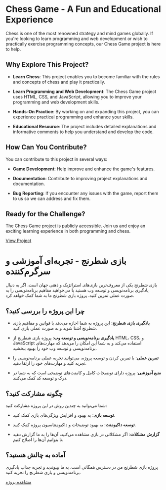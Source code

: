 # Chess Game - A Fun and Educational Experience

Chess is one of the most renowned strategy and mind games globally. If you're looking to learn programming and web development or wish to practically exercise programming concepts, our Chess Game project is here to help.

## Why Explore This Project?

- **Learn Chess**: This project enables you to become familiar with the rules and concepts of chess and play it practically.

- **Learn Programming and Web Development**: The Chess Game project uses HTML, CSS, and JavaScript, allowing you to improve your programming and web development skills.

- **Hands-On Practice**: By working on and expanding this project, you can experience practical programming and enhance your skills.

- **Educational Resource**: The project includes detailed explanations and informative comments to help you understand and develop the code.

## How Can You Contribute?

You can contribute to this project in several ways:

- **Game Development**: Help improve and enhance the game's features.

- **Documentation**: Contribute to improving project explanations and documentation.

- **Bug Reporting**: If you encounter any issues with the game, report them to us so we can address and fix them.

## Ready for the Challenge?

The Chess Game project is publicly accessible. Join us and enjoy an exciting learning experience in both programming and chess.

[View Project]([Project-Link](https://github.com/ramincsy/Chess-Game-Html-CSS-JAVASCRIPT.git))




# بازی شطرنج - تجربه‌ای آموزشی و سرگرم‌کننده

بازی شطرنج یکی از معروف‌ترین بازی‌های استراتژیک و ذهنی جهان است. اگر به دنبال یادگیری برنامه‌نویسی و توسعه وب هستید یا می‌خواهید مفاهیم برنامه‌نویسی را به صورت عملی تمرین کنید، پروژه بازی شطرنج ما به شما کمک خواهد کرد.

## چرا این پروژه را بررسی کنید؟

- **یادگیری بازی شطرنج**: این پروژه به شما اجازه می‌دهد با قوانین و مفاهیم بازی شطرنج آشنا شوید و به صورت عملی بازی کنید.

- **یادگیری برنامه‌نویسی و توسعه وب**: پروژه بازی شطرنج از HTML، CSS، و JavaScript استفاده می‌کند و به شما این امکان را می‌دهد که مهارت‌های برنامه‌نویسی و توسعه وب خود را بهبود ببخشید.

- **تمرین عملی**: با تمرین کردن و توسعه پروژه، می‌توانید تجربه عملی برنامه‌نویسی را تجربه کنید و مهارت‌های خود را ارتقا دهید.

- **منبع آموزشی**: پروژه دارای توضیحات کامل و کامنت‌های توضیحی است که به شما در درک و توسعه کد کمک می‌کنند.

## چگونه مشارکت کنید؟

شما می‌توانید به چندین روش در این پروژه مشارکت کنید:

- **توسعه بازی**: به بهبود و افزایش ویژگی‌های بازی کمک کنید.

- **توسعه داکیومنت**: به بهبود توضیحات و داکیومنتاسیون پروژه کمک کنید.

- **گزارش مشکلات**: اگر مشکلاتی در بازی مشاهده می‌کنید، آن‌ها را به ما گزارش دهید تا بتوانیم آن‌ها را اصلاح کنیم.

## آماده به چالش هستید؟

پروژه بازی شطرنج من در دسترس همگانی است. به ما بپیوندید و تجربه جذاب یادگیری برنامه‌نویسی و بازی شطرنج را تجربه کنید.

[مشاهده پروژه]([لینک-پروژه](https://github.com/ramincsy/Chess-Game-Html-CSS-JAVASCRIPT.git)https://github.com/ramincsy/Chess-Game-Html-CSS-JAVASCRIPT.git)
